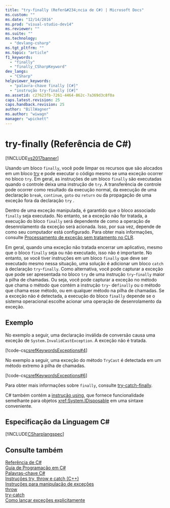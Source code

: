 ```yaml
---
title: "try-finally (Refer&#234;ncia de C#) | Microsoft Docs"
ms.custom: ""
ms.date: "12/14/2016"
ms.prod: "visual-studio-dev14"
ms.reviewer: ""
ms.suite: ""
ms.technology: 
  - "devlang-csharp"
ms.tgt_pltfrm: ""
ms.topic: "article"
f1_keywords: 
  - "finally"
  - "finally_CSharpKeyword"
dev_langs: 
  - "CSharp"
helpviewer_keywords: 
  - "palavra-chave finally [C#]"
  - "instrução try-finally [C#]"
ms.assetid: c27623fb-7261-4464-862c-7a369d3c8f0a
caps.latest.revision: 25
caps.handback.revision: 25
author: "BillWagner"
ms.author: "wiwagn"
manager: "wpickett"
---
```

# try-finally (Refer&#234;ncia de C#)
[!INCLUDE[vs2017banner](../../../csharp/includes/vs2017banner.md)]

Usando um bloco `finally`, você pode limpar os recursos que são alocados em um bloco [try](../../../csharp/language-reference/keywords/try-catch.md) e pode executar o código mesmo se uma exceção ocorrer no bloco  `try`.  Em geral, as instruções de um bloco `finally` são executadas quando o controle deixa uma instrução de `try`.  A transferência de controle pode ocorrer como resultado da execução normal, da execução de uma declaração `break`, `continue`,  `goto` ou `return` ou da propagação de uma exceção fora da declaração `try` .  
  
 Dentro de uma exceção manipulada, é garantido que o bloco associado `finally` seja executado.  No entanto, se a exceção não for tratada, a execução do bloco `finally` será dependente de como a operação de desenrolamento da exceção será acionada.  Isso, por sua vez, depende de como seu computador está configurado.  Para obter mais informações, consulte [Processamento de exceção sem tratamento no CLR](http://go.microsoft.com/fwlink/?LinkId=128371).  
  
 Em geral, quando uma exceção não tratada encerrar um aplicativo, mesmo que o bloco `finally` seja ou não executado, isso não é importante.  No entanto, se você tiver instruções em um bloco `finally` que deve ser executado mesmo nessa situação, uma solução é adicionar um bloco `catch` à declaração `try`\-`finally`.  Como alternativa, você pode capturar a exceção que pode ser apresentada no bloco `try` de uma instrução `try`\-`finally` maior à pilha de chamadas.  Ou seja, você pode capturar a exceção no método que chama o método que contém a instrução `try`\- de`finally` ou o método que chama esse método, ou em qualquer método na pilha de chamadas.  Se a exceção não é detectada, a execução do bloco `finally` depende se o sistema operacional escolhe acionar uma operação de desenrolamento da exceção.  
  
## Exemplo  
 No exemplo a seguir, uma declaração inválida de conversão causa uma exceção de `System.InvalidCastException`.  A exceção não é tratada.  
  
 [!code-cs[csrefKeywordsExceptions#4](../../../csharp/language-reference/keywords/codesnippet/CSharp/try-finally_1.cs)]  
  
 No exemplo a seguir, uma exceção do método `TryCast` é detectada em um método extremo à pilha de chamadas.  
  
 [!code-cs[csrefKeywordsExceptions#6](../../../csharp/language-reference/keywords/codesnippet/CSharp/try-finally_2.cs)]  
  
 Para obter mais informações sobre `finally`, consulte [try\-catch\-finally](../../../csharp/language-reference/keywords/try-catch-finally.md).  
  
 C\# também contém a [instrução using](../../../visual-basic/language-reference/statements/using-statement.md), que fornece funcionalidade semelhante para objetos <xref:System.IDisposable> em uma sintaxe conveniente.  
  
## Especificação da Linguagem C\#  
 [!INCLUDE[CSharplangspec](../../../csharp/language-reference/keywords/includes/csharplangspec_md.md)]  
  
## Consulte também  
 [Referência de C\#](../../../csharp/language-reference/index.md)   
 [Guia de Programação em C\#](../../../csharp/programming-guide/index.md)   
 [Palavras\-chave C\#](../../../csharp/language-reference/keywords/index.md)   
 [Instruções try, throw e catch \(C\+\+\)](/visual-cpp/cpp/try-throw-and-catch-statements-cpp)   
 [Instruções para manipulação de exceções](../../../csharp/language-reference/keywords/exception-handling-statements.md)   
 [throw](../../../csharp/language-reference/keywords/throw.md)   
 [try\-catch](../../../csharp/language-reference/keywords/try-catch.md)   
 [Como lançar exceções explicitamente](../Topic/How%20to:%20Explicitly%20Throw%20Exceptions.md)
